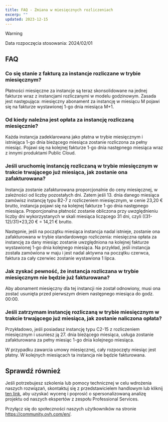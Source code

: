 ```yaml
---
title: FAQ - Zmiana w miesięcznych rozliczeniach
excerp: ""
updated: 2023-12-15
---
```


> [!warning]
>
> Data rozpoczęcia stosowania: 2024/02/01

## FAQ

### Co się stanie z fakturą za instancje rozliczane w trybie miesięcznym?

Płatności miesięczne za instancje są teraz skonsolidowane na jednej fakturze wraz z instancjami rozliczanymi w modelu godzinowym. Zasada jest następująca: miesięczny abonament za instancję w miesiącu M pojawi się na fakturze wystawionej 1-go dnia miesiąca M+1.

### Od kiedy należna jest opłata za instancję rozliczaną miesięcznie?

Każda instancja zadeklarowana jako płatna w trybie miesięcznym i istniejąca 1-go dnia bieżącego miesiąca zostanie rozliczona za pełny miesiąc. Pojawi się na kolejnej fakturze 1-go dnia następnego miesiąca wraz z innymi produktami Public Cloud.

### Jeśli uruchomię instancję rozliczaną w trybie miesięcznym w trakcie trwającego już miesiąca, jak zostanie ona zafakturowana?

Instancja zostanie zafakturowana proporcjonalnie do ceny miesięcznej, w zależności od liczby pozostałych dni. Zatem jeśli 13. dnia danego miesiąca zamówisz instancję typu B2-7 z rozliczeniem miesięcznym, w cenie 23,20 € brutto, instancja pojawi się na kolejnej fakturze 1-go dnia następnego miesiąca.  Proporcjonalna płatność zostanie obliczona przy uwzględnieniu liczby dni wykorzystanych w skali miesiąca liczącego 31 dni, czyli ((31-12)/31)*23,20 € = 14,21 € brutto.

Następnie, jeśli na początku miesiąca instancja nadal istnieje, zostanie ona zafakturowana w trybie standardowego rozliczenia: miesięczna opłata za instancję za dany miesiąc zostanie uwzględniona na kolejnej fakturze wystawionej 1-go dnia kolejnego miesiąca. Na przykład, jeśli instancja została zamówiona w maju i jest nadal aktywna na początku czerwca, faktura za cały czerwiec zostanie wystawiona 1 lipca.

### Jak zyskać pewność, że instancja rozliczana w trybie miesięcznym nie będzie już fakturowana?

Aby abonament miesięczny dla tej instancji nie został odnowiony, musi ona zostać usunięta przed pierwszym dniem następnego miesiąca do godz. 00:00. 

### Jeśli zatrzymam instancję rozliczaną w trybie miesięcznym w trakcie trwającego już miesiąca, jak zostanie naliczona opłata?

Przykładowo, jeśli posiadasz instancję typu C2-15 z rozliczeniem miesięcznym i usuniesz ją 27. dnia bieżącego miesiąca, usługa zostanie zafakturowana za pełny miesiąc 1-go dnia kolejnego miesiąca.

W przypadku zawarcia umowy miesięcznej, cały rozpoczęty miesiąc jest płatny. W kolejnych miesiącach ta instancja nie będzie fakturowana.

## Sprawdź również <a name="go-further"></a>

Jeśli potrzebujesz szkolenia lub pomocy technicznej w celu wdrożenia naszych rozwiązań, skontaktuj się z przedstawicielem handlowym lub kliknij [ten link](https://www.ovhcloud.com/pl/professional-services/), aby uzyskać wycenę i poprosić o spersonalizowaną analizę projektu od naszych ekspertów z zespołu Professional Services.

Przyłącz się do społeczności naszych użytkowników na stronie <https://community.ovh.com/en/>.
